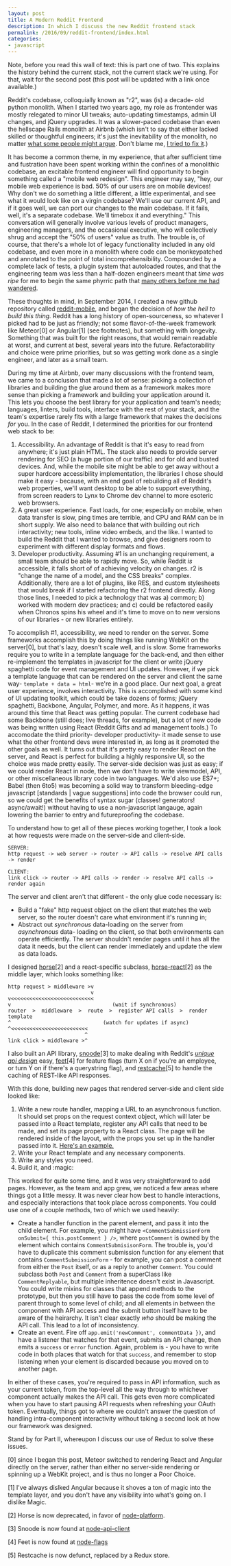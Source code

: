 ```yaml
---
layout: post
title: A Modern Reddit Frontend
description: In which I discuss the new Reddit frontend stack
permalink: /2016/09/reddit-frontend/index.html
categories:
- javascript
---
```


Note, before you read this wall of text: this is part one of two. This
explains the history behind the current stack, not the current stack we're
using. For that, wait for the second post (this post will be updated with a
link once available.)

Reddit's codebase, colloquially known as "r2", was (is) a decade- old
python monolith. When I started two years ago, my role as frontender was mostly
relegated to minor UI tweaks; auto-updating timestamps, admin UI changes,
and jQuery upgrades. It was a slower-paced codebase than even the hellscape
Rails monolith at Airbnb (which isn't to say that either lacked skilled or
thoughtful engineers; it's just the inevitability of the monolith, no matter
[what some people might argue](https://m.signalvnoise.com/the-majestic-monolith-29166d022228).
Don't blame me, [I tried to fix it](http://vimeo.com/61043049).)

It has become a common theme, in my experience, that after sufficient time and
fustration have been spent working within the confines of a monolithic
codebase, an excitable frontend engineer will find opportunity to
begin something called a "mobile web redesign". This engineer may say, "hey,
our mobile web experience is bad. 50% of our users are on mobile devices! Why
don't we do something a little different, a little experimental, and see what
it would look like on a virgin codebase? We'll use our current API, and if it
goes well, we can port our changes to the main codebase. If it fails, well,
it's a separate codebase. We'll timebox it and everything." This conversation
will generally involve various levels of product managers, engineering
managers, and the occasional executive, who will collectively shrug and accept
the "50% of users" value as truth. The trouble is, of course, that there's a
whole lot of legacy functionality included in any old codebase, and even more
in a monolith where code can be monkeypatched and annotated to the point of
total incomprehensibility. Compounded by a complete lack of tests, a plugin
system that autoloaded routes, and that the engineering team was less than a
half-dozen engineers meant that _time was ripe_ for me to begin the same phyrric
path that [many others before me had wandered](https://github.com/rendrjs/rendr).

These thoughts in mind, in September 2014, I created a new github repository
called [reddit-mobile](https://github.com/reddit/reddit-mobile), and began
the decision of _how the hell to build this thing._ Reddit has a long history of
open-sourceness, so whatever I picked had to be just as friendly; not some
flavor-of-the-week framework like Meteor[0] or Angular[1]  (see footnotes), but
something with longevity. Something that was built for the right reasons, that
would remain readable at worst, and current at best, several years into the
future. Refactorability and choice were prime priorities, but so was getting
work done as a single engineer, and later as a small team.

During my time at Airbnb, over many discussions with the frontend team, we
came to a conclusion that made a lot of sense: picking a collection of
libraries and building the glue around them as a framework makes more sense
than picking a framework and building your application around it. This lets you
choose the best library for your application and team's needs; languages,
linters, build tools, interface with the rest of your stack, and the team's expertise
rarely fits with a large framework that makes the decisions _for_ you. In the
case of Reddit, I determined the priorities for our frontend web stack to be:

1. Accessibility. An advantage of Reddit is that it's easy to read from anywhere; it's
  just plain HTML. The stack also needs to provide server rendering for SEO (a huge
  portion of our traffic) and for old and busted devices. And, while the mobile
  site might be able to get away without a super hardcore accessibility
  implementation, the libraries I chose should make it easy - because, with an
  end goal of rebuilding all of Reddit's web properties, we'll want desktop to
  be able to support everything, from screen readers to Lynx to Chrome dev
  channel to more esoteric web browsers.
2. A great user experience. Fast loads, for one; especially on mobile, when
  data transfer is slow, ping times are terrible, and CPU and RAM can be in
  short supply. We also need to balance that with building out rich
  interactivity; new tools, inline video embeds, and the like. I wanted to
  build the Reddit that I wanted to browse, and give designers room to
  experiment with different display formats and flows.
3. Developer productivity. Assuming #1 is an unchanging requirement, a small
  team should be able to rapidly move. So, while Reddit _is_ accessible,
  it falls short of of achieving velocity on changes. r2 is "change the
  name of a model, and the CSS breaks" complex. Additionally, there are a lot of
  plugins, like RES, and custom stylesheets that would break if I started
  refactoring the r2 frontend directly. Along those lines, I needed to pick a
  technology that was a) common; b) worked with modern dev practices; and c)
  could be refactored easily when Chronos spins his wheel and it's time to
  move on to new versions of our libraries - or new libraries entirely.

To accomplish #1, accessibility, we need to render on the server. Some
frameworks accomplish this by doing things like running WebKit on the server[0],
but that's lazy, doesn't scale well, and is slow. Some frameworks require you to
write in a template language for the back-end, and then either re-implement the
templates in javascript for the client or write jQuery spaghetti code for event
management and UI updates. However, if we pick a template language that can be
rendered on the server and client the same way- `template + data = html`-
we're in a good place. Our next goal, a great user experience, involves interactivity.
This is accomplished with some kind of UI updating toolkit, which could be take
dozens of forms; jQuery spaghetti, Backbone, Angular, Polymer, and more. As it happens,
it was around this time that React was getting popular. The current codebase
had some Backbone (still does; live threads, for example), but a lot of new
code was being written using React (Reddit Gifts and ad management tools.) To
accomodate the third priority- developer productivity- it made sense to use what
the other frontend devs were interested in, as long as it promoted the other
goals as well. It turns out that it's pretty easy to render React on the
server, and React is perfect for building a highly responsive UI, so the choice
was made pretty easily. The server-side decision was just as easy; if we could
render React in node, then we don't have to write viewmodel, API, or other
miscellaneous library code in two languages. We'd also use ES7+; Babel (then 6to5) was
becoming a solid way to transform bleeding-edge javascript [standards | vague
suggestions] into code the browser could run, so we could get the benefits of
syntax sugar (classes! generators! async/await!) without having to use a
non-javascript langauge, again lowering the barrier to entry and futureproofing
the codebase.

To understand how to get all of these pieces working together, I took a look
at how requests were made on the server-side and client-side.

```
SERVER:
http request -> web server -> router -> API calls -> resolve API calls -> render

CLIENT:
link click -> router -> API calls -> render -> resolve API calls -> render again
```

The server and client aren't that different - the only glue code necessary is:

* Build a "fake" http request object on the client that matches the web server,
  so the router doesn't care what environment it's running in;
* Abstract out _synchronous_ data-loading on the server from _asynchronous_ data-
  loading on the client, so that both environments can operate efficiently.
  The server shouldn't render pages until it has all the data it needs, but the
  client can render immediately and update the view as data loads.

I designed [horse](https://github.com/reddit/horse)[2] and a
react-specific subclass, [horse-react](https://github.com/reddit/horse-react)[2]
as the middle layer, which looks something like:

```
http request > middleware >v
                           v
v<<<<<<<<<<<<<<<<<<<<<<<<<<<
v                                 (wait if synchronous)
router  >  middleware  >  route  >  register API calls  >  render template
^                              (watch for updates if async)
^<<<<<<<<<<<<<<<<<<<<<<<<<
                         ^
link click > middleware >^

```


I also built an API library, [snoode](https://github.com/reddit/snoode)[3] to make
dealing with Reddit's _[unique api design](https://reddit.com/dev/api)_ easy,
[feet](https://github.com/reddit/feet)[4] for feature flags (turn X on if you're an
employee, or turn Y on if there's a querystring flag), and
[restcache](https://github.com/reddit/restcache)[5] to handle the caching of
REST-like API responses.

With this done, building new pages that rendered server-side and client side
looked like:

1. Write a new route handler, mapping a URL to an asynchronous function. It
  should set props on the request context object, which will later be passed
  into a React template, register any API calls that need to be made, and set
  its page property to a React class. The page will be rendered inside of the
  layout, with the props you set up in the handler passed into it.
  [Here's an example.](https://github.com/reddit/reddit-mobile/blob/master/src/routes.jsx#L576-L608)
2. Write your React template and any necessary components.
3. Write any styles you need.
4. Build it, and :magic:

This worked for quite some time, and it was very straightforward to add pages.
However, as the team and app grew, we noticed a few areas where things got a
little messy. It was never clear how best to handle interactions, and especially
interactions that took place across components. You could use one of a couple
methods, two of which we used heavily:

* Create a handler function in the parent element, and pass it into the child
  element. For example, you might have
  `<CommentSubmissionForm onSubmit={ this.postComment } />`, where `postComment`
  is owned by the element which contains `CommentSubmisisonForm`. The trouble
  is, you'd have to duplicate this comment submission function for any element
  that contains `CommentSubmissionForm` - for example, you can post a comment
  from either the `Post` itself, or as a reply to another `Comment`. You could
  subclass both `Post` and `Comment` from a superClass like `CommentReplyable`,
  but multiple inheritence doesn't exist in Javascript. You could write mixins
  for classes that append methods to the prototype, but then you still have to
  pass the code from some level of parent through to some level of child; and
  all elements in between the component with API access and the submit button
  itself have to be aware of the heirarchy. It isn't clear exactly _who_ should
  be making the API call. This lead to a lot of inconsistency.
* Create an event. Fire off `app.emit('newComment', commentData })`, and have a
  listener that watches for that event, submits an API change, then emits a
  `success` or `error` function. Again, problem is - you have to write code in
  both places that watch for that `success`, and remember to stop listening when
  your element is discarded because you moved on to another page.

In either of these cases, you're required to pass in API information, such as
your current token, from the top-level all the way through to whichever
component actually makes the API call. This gets even more complicated when
you have to start pausing API requests when refreshing your OAuth token.
Eventually, things got to where we couldn't answer the question of handling
intra-component interactivity without taking a second look at how our framework
was designed.

Stand by for Part II, whereupon I discuss our use of Redux to solve these
issues.

[0] since I began this post, Meteor switched to rendering React and Angular
  directly on the server, rather than either no server-side rendering or
  spinning up a WebKit project, and is thus no longer a Poor Choice.

[1] I've always dislked Angular because it shoves a ton of magic into the
  template layer, and you don't have any visibility into what's going on. I
  dislike Magic.

[2] Horse is now deprecated, in favor of
  [node-platform](https://github.com/reddit/node-platform).

[3] Snoode is now found at [node-api-client](https://github.com/reddit/node-api-client)

[4] Feet is now found at [node-flags](https://github.com/reddit/node-flags)

[5] Restcache is now defunct, replaced by a Redux store.

